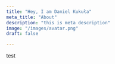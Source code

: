```yaml
---
title: "Hey, I am Daniel Kukuła"
meta_title: "About"
description: "this is meta description"
image: "/images/avatar.png"
draft: false

---
```

test

